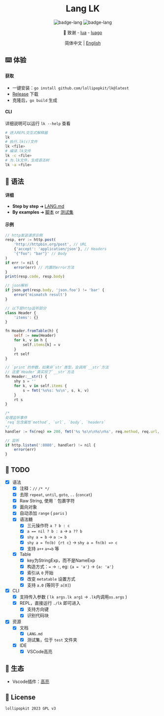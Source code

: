 <h1 align="center">Lang LK</h1>

<p align="center">
    <img alt="badge-lang" src="https://badgen.net/badge/LK/0.3.0/cyan">
    <img alt="badge-lang" src="https://badgen.net/badge/Go/1.19/purple">
</p>

<div align="center">
💌 致谢 - <a href="https://www.lua.org">lua</a> - <a href="https://github.com/zxh0/luago-book">luago</a>

简体中文 | [English](README_en.md)
</div>



## ⌨️ 体验
#### 获取 
- 一键安装：`go install github.com/lollipopkit/lk@latest`
- [Release](https://github.com/LollipopKit/lang-lk/releases) 下载
- 克隆后，`go build` 生成


#### CLI
详细说明可以运行 `lk --help` 查看
```bash
# 进入REPL交互式解释器
lk
# 执行.lk(c)文件
lk <file>
# 编译.lk文件
lk -c <file>
# 为.lk文件，生成语法树
lk -a <file>
```

## 📄 语法
#### 详细
- **Step by step** ➜ [LANG.md](LANG.md)
- **By examples** ➜ [脚本](scripts) or [测试集](test)

#### 示例
```js
// http发送请求示例
resp, err := http.post(
    'http://httpbin.org/post', // URL
    {'accept': 'application/json'}, // Headers
    '{"foo": "bar"}' // Body
)
if err != nil {
    error(err) // 内置的error方法
}
print(resp.code, resp.body)

// json解析
if json.get(resp.body, 'json.foo') != 'bar' {
    error('mismatch result')
}

// 以下是http监听部分
class Header {
    'items': {}
}

fn Header.fromTable(h) {
    self := new(Header)
    for k, v in h {
        self.items[k] = v
    }
    rt self
}

// `print`的参数，如果非`str`类型，会调用`__str`方法
// 这里`Header`类实现了`__str`方法
fn Header:__str() {
    shy s = ''
    for k, v in self.items {
        s = fmt('%s%s: %s\n', s, k, v)
    }
    rt s
}

/*
处理监听事件
`req`包含属性`method`, `url`, `body`, `headers`
*/
handler := fn(req) => 200, fmt('%s %s\n\n%s\n%s', req.method, req.url, Header.fromTable(req.headers), req.body)

// 监听
if http.listen(':8080', handler) != nil {
    error(err)
}
```

## 🔖 TODO
- [x] 语法
  - [x] 注释：`//` `/* */`
  - [x] 去除 `repeat`, `until`, `goto`, `..` (`concat`)
  - [x] Raw String, 使用 ``` ` ``` 包裹字符
  - [x] 面向对象
  - [x] 自动添加 `range` ( `paris` )
  - [x] 语法糖
    - [x] 三元操作符 `a ? b : c`
    - [x] `a == nil ? b : a` -> `a ?? b`
    - [x] `shy a = b` -> `a := b`
    - [x] `shy a = fn(b) {rt c}` -> `shy a = fn(b) => c`
    - [x] 支持 `a++` `a+=b` 等
  - [x] Table
    - [x] key为StringExp，而不是NameExp
    - [x] 构造方式：`=` -> `:`, eg: `{a = 'a'}` -> `{a: 'a'}`
    - [x] 索引从 `0` 开始
    - [x] 改变 `metatable` 设置方式
    - [x] 支持 `a.0` (等同于 `a[0]`) 
- [x] CLI
  - [x] 支持传入参数 ( `lk args.lk arg1` -> `.lk`内调用`os.args` )
  - [x] REPL，直接运行 `./lk` 即可进入
    - [x] 支持方向键
    - [x] 识别代码块
- [x] 资源
    - [x] 文档
      - [x] `LANG.md` 
      - [x] 测试集，位于 `test` 文件夹
    - [x] IDE
      - [x] VSCode高亮  

## 🌳 生态
- Vscode插件：[高亮](https://github.com,/lollipopkit/vscode-lk-highlight)

## 📝 License
```
lollipopkit 2023 GPL v3
```